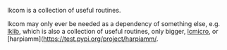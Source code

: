 lkcom is a collection of useful routines.

lkcom may only ever be needed as a dependency of something else, e.g.
[lklib](https://test.pypi.org/project/lklib/), which is also a collection of
useful routines, only bigger, [lcmicro](https://test.pypi.org/project/lcmicro/),
or [harpiamm](https://test.pypi.org/project/harpiamm/.

